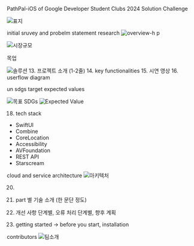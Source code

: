 PathPal-iOS of Google Developer Student Clubs 2024 Solution Challenge



![표지](https://github.com/GDSC-PathPal/PathPal-iOS/assets/97840728/c0897eb3-76b4-4145-91e6-e64981cac42b)


initial sruvey and probelm statement research
![overview-h p](https://github.com/GDSC-PathPal/PathPal-iOS/assets/97840728/b27cca0e-4dd1-4b9d-9bfb-c18c1550e2b9)

![시장규모](https://github.com/GDSC-PathPal/PathPal-iOS/assets/97840728/058ff0c3-7a7f-4945-af70-c81cfd6412f4)

  
목업

![솔루션](https://github.com/GDSC-PathPal/PathPal-iOS/assets/97840728/0c62f68c-5103-4307-9538-d6c7058bd95a)
13. 프로젝트 소개 (1-2줄)
14. key functionalities
15. 시연 영상
16. userflow diagram

un sdgs target
expected values

![목표 SDGs](https://github.com/GDSC-PathPal/PathPal-iOS/assets/97840728/7dcf1db8-e8b7-4331-b721-7306610d9791)
![Expected Value](https://github.com/GDSC-PathPal/PathPal-iOS/assets/97840728/ac3d99ca-ed99-4a66-9f29-7f5f4bd05f44)



18. tech stack
- SwiftUI
- Combine
- CoreLocation
- Accessibility
- AVFoundation
- REST API
- Starscream


cloud and service architecture
![아키텍처](https://github.com/GDSC-PathPal/PathPal-iOS/assets/97840728/d00535c9-c243-412f-9117-fe5d283bcf83)

20. 
21. part 별 기술 소개 (한 문단 정도)
22. 개선 사항 단계별, 오류 처리 단계별, 향후 계획

23. getting started -> before you start, installation

contributors
![팀소개](https://github.com/GDSC-PathPal/PathPal-iOS/assets/97840728/5f24f0a9-4191-4aa0-a322-177c8c6af0c9)


